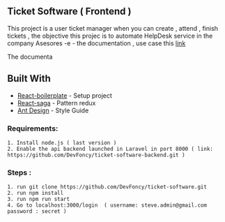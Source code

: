 ## Ticket Software ( Frontend )

This project is a user ticket manager when you can create , attend , finish tickets , the objective this projec is to automate HelpDesk service in the company Asesores -e - the documentation , use case this [link](https://docs.google.com/document/d/1af-3kWLX8I5B785tyP7Qg7-3EgYjlc8L/edit)

The documenta

## Built With

* [React-boilerplate](https://github.com/react-boilerplate/react-boilerplate) - Setup project
* [React-saga](https://github.com/redux-saga/redux-saga) - Pattern redux
* [Ant Design](https://ant.design/) - Style Guide

### Requirements:

    1. Install node.js ( last version ) 
    2. Enable the api backend launched in Laravel in port 8000 ( link: https://github.com/DevFoncy/ticket-software-backend.git )
    
### Steps : 

    1. run git clone https://github.com/DevFoncy/ticket-software.git
    2. run npm install
    3. run npm run start
    4. Go to localhost:3000/login  ( username: steve.admin@gmail.com   password : secret )

``` 
 
```




 
  
